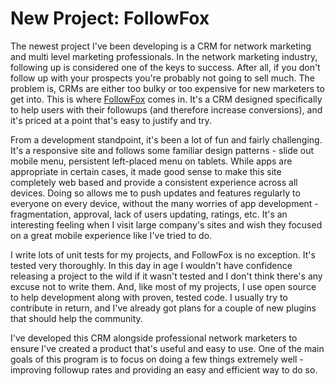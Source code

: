 # New Project: FollowFox

The newest project I've been developing is a CRM for network marketing and multi level marketing professionals. In the network marketing industry, following up is considered one of the keys to success. After all, if you don't follow up with your prospects you're probably not going to sell much. The problem is, CRMs are either too bulky or too expensive for new marketers to get into. This is where [FollowFox](https://followfox.com) comes in. It's a CRM designed specifically to help users with their followups (and therefore increase conversions), and it's priced at a point that's easy to justify and try.

From a development standpoint, it's been a lot of fun and fairly challenging. It's a responsive site and follows some familiar design patterns - slide out mobile menu, persistent left-placed menu on tablets. While apps are appropriate in certain cases, it made good sense to make this site completely web based and provide a consistent experience across all devices. Doing so allows me to push updates and features regularly to everyone on every device, without the many worries of app development - fragmentation, approval, lack of users updating, ratings, etc. It's an interesting feeling when I visit large company's sites and wish they focused on a great mobile experience like I've tried to do.

I write lots of unit tests for my projects, and FollowFox is no exception. It's tested very thoroughly. In this day in age I wouldn't have confidence releasing a project to the wild if it wasn't tested and I don't think there's any excuse not to write them. And, like most of my projects, I use open source to help development along with proven, tested code. I usually try to contribute in return, and I've already got plans for a couple of new plugins that should help the community.

I've developed this CRM alongside professional network marketers to ensure I've created a product that's useful and easy to use. One of the main goals of this program is to focus on doing a few things extremely well - improving followup rates and providing an easy and efficient way to do so.